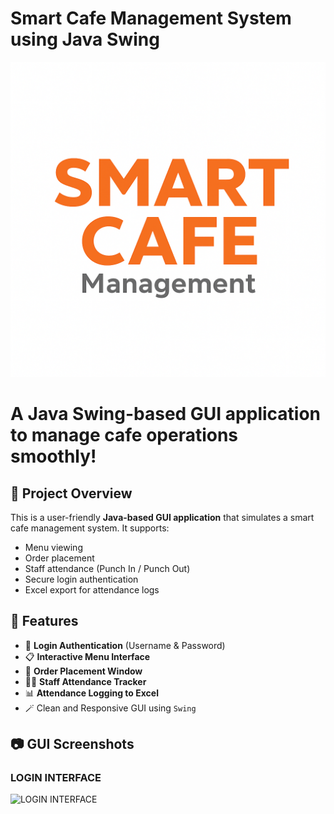 # Smart Cafe Management System using Java Swing 
![SMART CAFE MANAGEMENT SYSTEM](https://github.com/AgasthiDoshi/Smart_Cafe/blob/main/Logos.png)
# A Java Swing-based GUI application to manage cafe operations smoothly!
## 🚀 Project Overview
This is a user-friendly **Java-based GUI application** that simulates a smart cafe management system. It supports:
- Menu viewing
- Order placement
- Staff attendance (Punch In / Punch Out)
- Secure login authentication
- Excel export for attendance logs
## 📌 Features
- 🔐 **Login Authentication** (Username & Password)
- 📋 **Interactive Menu Interface**
- 🛒 **Order Placement Window**
- 🧑‍💼 **Staff Attendance Tracker**
- 📊 **Attendance Logging to Excel**
- 🪄 Clean and Responsive GUI using `Swing`
## 📷 GUI Screenshots
### LOGIN INTERFACE 
![LOGIN INTERFACE]()
